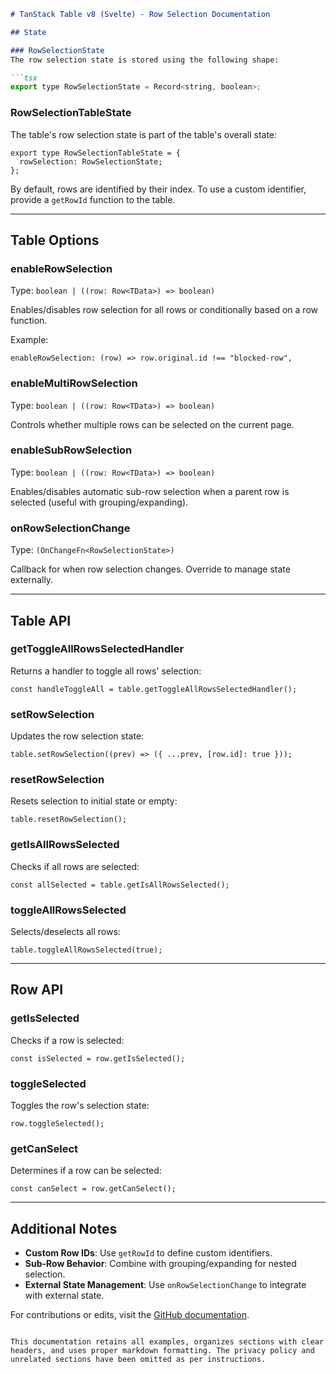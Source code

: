 

```markdown
# TanStack Table v8 (Svelte) - Row Selection Documentation

## State

### RowSelectionState
The row selection state is stored using the following shape:

```tsx
export type RowSelectionState = Record<string, boolean>;
```

### RowSelectionTableState
The table's row selection state is part of the table's overall state:

```tsx
export type RowSelectionTableState = {
  rowSelection: RowSelectionState;
};
```

By default, rows are identified by their index. To use a custom identifier, provide a `getRowId` function to the table.

---

## Table Options

### enableRowSelection
Type: `boolean | ((row: Row<TData>) => boolean)`

Enables/disables row selection for all rows or conditionally based on a row function.

Example:
```tsx
enableRowSelection: (row) => row.original.id !== "blocked-row",
```

### enableMultiRowSelection
Type: `boolean | ((row: Row<TData>) => boolean)`

Controls whether multiple rows can be selected on the current page.

### enableSubRowSelection
Type: `boolean | ((row: Row<TData>) => boolean)`

Enables/disables automatic sub-row selection when a parent row is selected (useful with grouping/expanding).

### onRowSelectionChange
Type: `(OnChangeFn<RowSelectionState>)`

Callback for when row selection changes. Override to manage state externally.

---

## Table API

### getToggleAllRowsSelectedHandler
Returns a handler to toggle all rows' selection:

```tsx
const handleToggleAll = table.getToggleAllRowsSelectedHandler();
```

### setRowSelection
Updates the row selection state:

```tsx
table.setRowSelection((prev) => ({ ...prev, [row.id]: true }));
```

### resetRowSelection
Resets selection to initial state or empty:

```tsx
table.resetRowSelection();
```

### getIsAllRowsSelected
Checks if all rows are selected:

```tsx
const allSelected = table.getIsAllRowsSelected();
```

### toggleAllRowsSelected
Selects/deselects all rows:

```tsx
table.toggleAllRowsSelected(true);
```

---

## Row API

### getIsSelected
Checks if a row is selected:

```tsx
const isSelected = row.getIsSelected();
```

### toggleSelected
Toggles the row's selection state:

```tsx
row.toggleSelected();
```

### getCanSelect
Determines if a row can be selected:

```tsx
const canSelect = row.getCanSelect();
```

---

## Additional Notes
- **Custom Row IDs**: Use `getRowId` to define custom identifiers.
- **Sub-Row Behavior**: Combine with grouping/expanding for nested selection.
- **External State Management**: Use `onRowSelectionChange` to integrate with external state.

For contributions or edits, visit the [GitHub documentation](https://github.com/TanStack/table).
``` 

This documentation retains all examples, organizes sections with clear headers, and uses proper markdown formatting. The privacy policy and unrelated sections have been omitted as per instructions.